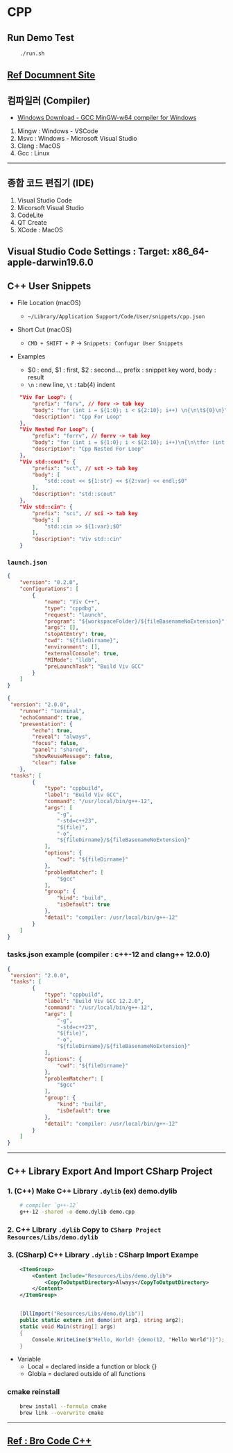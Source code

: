 # CPP

## Run Demo Test

```bash
    ./run.sh
```

## [Ref Documnent Site](https://cplusplus.com/)

## 컴파일러 (Compiler)

- [Windows Download - GCC MinGW-w64 compiler for Windows](https://winlibs.com/)

1. Mingw : Windows - VSCode
2. Msvc : Windows - Microsoft Visual Studio
3. Clang : MacOS
4. Gcc : Linux

---

## 종합 코드 편집기 (IDE)

1. Visual Studio Code
2. Micorsoft Visual Studio
3. CodeLite
4. QT Create
5. XCode : MacOS

## Visual Studio Code Settings : Target: x86_64-apple-darwin19.6.0

## C++ User Snippets

- File Location (macOS)
  - `~/Library/Application Support/Code/User/snippets/cpp.json`
- Short Cut (macOS)
  - `CMD + SHIFT + P` -> `Snippets: Confugur User Snippets`

- Examples
  - $0 : end, $1 : first, $2 : second..., prefix : snippet key word, body : result
  - `\n` : new line, `\t` : tab(4) indent

```json
    "Viv For Loop": {
        "prefix": "forv", // forv -> tab key
        "body": "for (int i = ${1:0}; i < ${2:10}; i++) \n{\n\t${0}\n}",
        "description": "Cpp For Loop"
    },
    "Viv Nested For Loop": {
        "prefix": "forrv", // forrv -> tab key
        "body": "for (int i = ${1:0}; i < ${2:10}; i++)\n{\n\tfor (int j = ${3:0}; j < ${4:10}; j++)\n\t{\n\t${0}\n\t}\n}",
        "description": "Cpp Nested For Loop"
    },
    "Viv std::cout": {
        "prefix": "sct", // sct -> tab key
        "body": [
            "std::cout << ${1:str} << ${2:var} << endl;$0"
        ],
        "description": "std::scout"
    },
    "Viv std::cin": {
        "prefix": "sci", // sci -> tab key
        "body": [
            "std::cin >> ${1:var};$0"
        ],
        "description": "Viv std::cin"
    }
```

### `launch.json`

```json
{
    "version": "0.2.0",
    "configurations": [
        {
            "name": "Viv C++",
            "type": "cppdbg",
            "request": "launch",
            "program": "${workspaceFolder}/${fileBasenameNoExtension}",
            "args": [],
            "stopAtEntry": true,
            "cwd": "${fileDirname}",
            "environment": [],
            "externalConsole": true,
            "MIMode": "lldb",
            "preLaunchTask": "Build Viv GCC"
        }
    ]
}
```

```json
{
 "version": "2.0.0",
    "runner": "terminal",
    "echoCommand": true,
    "presentation": {
        "echo": true,
        "reveal": "always",
        "focus": false,
        "panel": "shared",
        "showReuseMessage": false,
        "clear": false
    },
 "tasks": [
        {
            "type": "cppbuild",
            "label": "Build Viv GCC",
            "command": "/usr/local/bin/g++-12",
            "args": [
                "-g",
                "-std=c++23",
                "${file}",
                "-o",
                "${fileDirname}/${fileBasenameNoExtension}"
            ],
            "options": {
                "cwd": "${fileDirname}"
            },
            "problemMatcher": [
                "$gcc"
            ],
            "group": {
                "kind": "build",
                "isDefault": true
            },
            "detail": "compiler: /usr/local/bin/g++-12"
        }
    ]
}
```

### tasks.json example (compiler : c++-12 and clang++ 12.0.0)

```json
{
 "version": "2.0.0",
 "tasks": [
        {
            "type": "cppbuild",
            "label": "Build Viv GCC 12.2.0",
            "command": "/usr/local/bin/g++-12",
            "args": [
                "-g",
                "-std=c++23",
                "${file}",
                "-o",
                "${fileDirname}/${fileBasenameNoExtension}"
            ],
            "options": {
                "cwd": "${fileDirname}"
            },
            "problemMatcher": [
                "$gcc"
            ],
            "group": {
                "kind": "build",
                "isDefault": true
            },
            "detail": "compiler: /usr/local/bin/g++-12"
        }
    ]
}

```

---

## C++ Library Export And Import CSharp Project

### 1. (C++) Make C++ Library `.dylib`  (ex) demo.dylib

```bash
    # compiler `g++-12` 
    g++-12 -shared -o demo.dylib demo.cpp
```

### 2. C++ Library `.dylib` Copy to `CSharp Project Resources/Libs/demo.dylib`

### 3. (CSharp) C++ Library `.dylib` : CSharp Import Exampe

```xml
    <ItemGroup>
        <Content Include="Resources/Libs/demo.dylib">
            <CopyToOutputDirectory>Always</CopyToOutputDirectory>
        </Content>
    </ItemGroup>

```

```csharp

    [DllImport("Resources/Libs/demo.dylib")]
    public static extern int demo(int arg1, string arg2);
    static void Main(string[] args)
    {
        Console.WriteLine($"Hello, World! {demo(12, "Hello World")}");
    }

```

- Variable
  - Local = declared inside a function or block {}
  - Globla = declared outside of all functions

### cmake reinstall

```bash
    brew install --formula cmake
    brew link --overwrite cmake
```

---

## [Ref : Bro Code C++](https://youtu.be/-TkoO8Z07hI)
